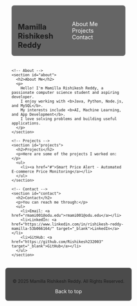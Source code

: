 <html lang="en">
<head>
  <meta charset="UTF-8">
  <meta name="viewport" content="width=device-width, initial-scale=1.0">
  <title>Mamilla Rishikesh Reddy - Portfolio</title>
  <style>
    /* General Reset */
    * {
      margin: 0;
      padding: 0;
      box-sizing: border-box;
    }

    /* Body and Background */
    body {
      font-family: Arial, sans-serif;
      color: #fff;
      background: url('BreakingBadMikeWalt.jpg') 
                  no-repeat center center fixed;
      background-size: cover;
      height: 100vh;
      display: flex;
      flex-direction: column;
    }

    /* Container */
    .container {
      width: 100%;
      max-width: 1200px;
      margin: 0 auto;
      padding: 20px;
    }

    /* Navbar */
    nav {
      display: flex;
      justify-content: space-between;
      align-items: center;
      padding: 20px;
      background: rgba(0, 0, 0, 0.6);
      border-radius: 8px;
      margin-bottom: 40px;
    }

    nav h1 {
      font-size: 24px;
    }

    nav a {
      color: #fff;
      text-decoration: none;
      font-size: 18px;
      padding: 10px;
      border-radius: 5px;
    }

    nav a:hover {
      background: rgba(255, 255, 255, 0.2);
    }

    /* Sections */
    section {
      background: rgba(0, 0, 0, 0.6);
      margin-bottom: 40px;
      padding: 40px;
      border-radius: 8px;
    }

    section h2 {
      font-size: 2.5rem;
      margin-bottom: 20px;
    }

    section p, section li {
      font-size: 1.2rem;
      line-height: 1.6;
    }

    ul {
      list-style-type: none;
      margin-top: 15px;
    }

    ul li {
      margin-bottom: 10px;
    }

    ul li a {
      color: #00aced;
      text-decoration: none;
    }

    ul li a:hover {
      text-decoration: underline;
    }

    /* Footer */
    footer {
      text-align: center;
      padding: 20px;
      background: rgba(0, 0, 0, 0.7);
      margin-top: auto;
      border-radius: 8px;
    }

    footer a {
      color: #fff;
      text-decoration: none;
      font-size: 16px;
    }

    footer a:hover {
      text-decoration: underline;
    }

    /* Responsive */
    @media (max-width: 768px) {
      nav {
        flex-direction: column;
        text-align: center;
      }

      section {
        padding: 20px;
      }
    }
  </style>
</head>
<body>
  <div class="container">
    <!-- Navbar -->
    <nav>
      <div>
        <h1>Mamilla Rishikesh Reddy</h1>
      </div>
      <div>
        <a href="#about">About Me</a>
        <a href="#projects">Projects</a>
        <a href="#contact">Contact</a>
      </div>
    </nav>

    <!-- About -->
    <section id="about">
      <h2>About Me</h2>
      <p>
        Hello! I'm Mamilla Rishikesh Reddy, a passionate computer science student and aspiring developer.  
        I enjoy working with <b>Java, Python, Node.js, and MySQL</b>.  
        My interests include <b>AI, Machine Learning, and App Development</b>.  
        I love solving problems and building useful applications.
      </p>
    </section>

    <!-- Projects -->
    <section id="projects">
      <h2>Projects</h2>
      <p>Here are some of the projects I worked on:</p>
      <ul>
        <li><a href="#">Smart Price Alert - Automated E-commerce Price Monitoring</a></li>
      </ul>
    </section>

    <!-- Contact -->
    <section id="contact">
      <h2>Contact</h2>
      <p>You can reach me through:</p>
      <ul>
        <li>Email: <a href="rmami001@odu.edu">rmami001@odu.edu</a></li>
        <li>LinkedIn: <a href="https://www.linkedin.com/in/rishikesh-reddy-mamilla-53b066164/" target="_blank">LinkedIn</a></li>
        <li>GitHub: <a href="https://github.com/Rishikesh232003" target="_blank">GitHub</a></li>
      </ul>
    </section>
  </div>

  <!-- Footer -->
  <footer>
    <p>&copy; 2025 Mamilla Rishikesh Reddy. All Rights Reserved.</p>
    <a href="#about">Back to top</a>
  </footer>
</body>
</html>
